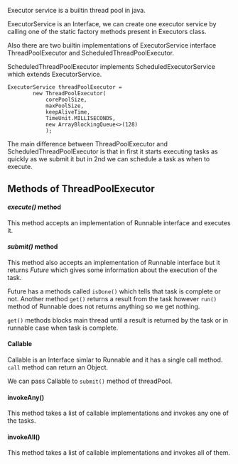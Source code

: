 Executor service is a builtin thread pool in java.

ExecutorService is an Interface, we can create one executor service by
calling one of the static factory methods present in Executors class.

Also there are two builtin implementations of ExecutorService interface
ThreadPoolExecutor and ScheduledThreadPoolExecutor.

ScheduledThreadPoolExecutor implements ScheduledExecutorService which extends ExecutorService.

```
ExecutorService threadPoolExecutor = 
        new ThreadPoolExecutor(
            corePoolSize,
            maxPoolSize,
            keepAliveTime,
            TimeUnit.MILLISECONDS,
            new ArrayBlockingQueue<>(128)
            );
```

The main difference between ThreadPoolExecutor and ScheduledThreadPoolExecutor is that in first it starts executing
tasks as quickly as we submit it but in 2nd we can schedule a task as when to execute.

## Methods of ThreadPoolExecutor

#### _execute()_ method
This method accepts an implementation of Runnable interface and executes it.

#### _submit()_ method
This method also accepts an implementation of Runnable interface but it returns _Future_ which gives some information about the execution of the task.

Future has a methods called `isDone()` which tells that task is complete or not.
Another method `get()` returns a result from the task however `run()` method of Runnable does not returns anything so we get nothing.

`get()` methods blocks main thread until a result is returned by the task or in runnable case when task is complete.

#### Callable
Callable is an Interface simlar to Runnable and it has a single call method.
`call` method can return an Object.

We can pass Callable to `submit()` method of threadPool.

#### invokeAny()
This method takes a list of callable implementations and invokes any one of the tasks.

#### invokeAll()
This method takes a list of callable implementations and invokes all of them.